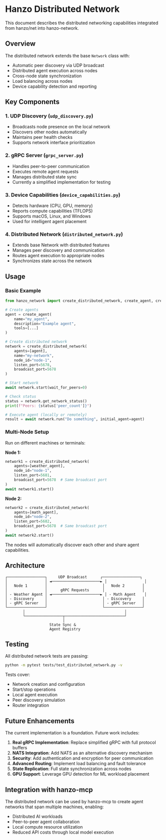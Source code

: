 # Hanzo Distributed Network

This document describes the distributed networking capabilities integrated from hanzo/net into hanzo-network.

## Overview

The distributed network extends the base `Network` class with:
- Automatic peer discovery via UDP broadcast
- Distributed agent execution across nodes
- Cross-node state synchronization
- Load balancing across nodes
- Device capability detection and reporting

## Key Components

### 1. UDP Discovery (`udp_discovery.py`)
- Broadcasts node presence on the local network
- Discovers other nodes automatically
- Maintains peer health checks
- Supports network interface prioritization

### 2. gRPC Server (`grpc_server.py`)
- Handles peer-to-peer communication
- Executes remote agent requests
- Manages distributed state sync
- Currently a simplified implementation for testing

### 3. Device Capabilities (`device_capabilities.py`)
- Detects hardware (CPU, GPU, memory)
- Reports compute capabilities (TFLOPS)
- Supports macOS, Linux, and Windows
- Used for intelligent agent placement

### 4. Distributed Network (`distributed_network.py`)
- Extends base Network with distributed features
- Manages peer discovery and communication
- Routes agent execution to appropriate nodes
- Synchronizes state across the network

## Usage

### Basic Example

```python
from hanzo_network import create_distributed_network, create_agent, create_tool

# Create agents
agent = create_agent(
    name="my_agent",
    description="Example agent",
    tools=[...]
)

# Create distributed network
network = create_distributed_network(
    agents=[agent],
    name="my-network",
    node_id="node-1",
    listen_port=5678,
    broadcast_port=5678
)

# Start network
await network.start(wait_for_peers=0)

# Check status
status = network.get_network_status()
print(f"Peers: {status['peer_count']}")

# Execute agent (locally or remotely)
result = await network.run("Do something", initial_agent=agent)
```

### Multi-Node Setup

Run on different machines or terminals:

**Node 1:**
```python
network1 = create_distributed_network(
    agents=[weather_agent],
    node_id="node-1",
    listen_port=5681,
    broadcast_port=5678  # Same broadcast port
)
await network1.start()
```

**Node 2:**
```python
network2 = create_distributed_network(
    agents=[math_agent],
    node_id="node-2", 
    listen_port=5682,
    broadcast_port=5678  # Same broadcast port
)
await network2.start()
```

The nodes will automatically discover each other and share agent capabilities.

## Architecture

```
┌─────────────────┐     UDP Broadcast      ┌─────────────────┐
│                 │ ◄──────────────────────► │                 │
│   Node 1        │                         │   Node 2        │
│                 │      gRPC Requests      │                 │
│ - Weather Agent │ ◄──────────────────────► │ - Math Agent    │
│ - Discovery     │                         │ - Discovery     │
│ - gRPC Server   │                         │ - gRPC Server   │
└─────────────────┘                         └─────────────────┘
        │                                             │
        └─────────────────┬───────────────────────────┘
                          │
                    State Sync &
                    Agent Registry
```

## Testing

All distributed network tests are passing:

```bash
python -m pytest tests/test_distributed_network.py -v
```

Tests cover:
- Network creation and configuration
- Start/stop operations
- Local agent execution
- Peer discovery simulation
- Router integration

## Future Enhancements

The current implementation is a foundation. Future work includes:

1. **Real gRPC Implementation**: Replace simplified gRPC with full protocol buffers
2. **NATS Integration**: Add NATS as an alternative discovery mechanism
3. **Security**: Add authentication and encryption for peer communication
4. **Advanced Routing**: Implement load balancing and fault tolerance
5. **State Replication**: Full state synchronization across nodes
6. **GPU Support**: Leverage GPU detection for ML workload placement

## Integration with hanzo-mcp

The distributed network can be used by hanzo-mcp to create agent networks that span multiple machines, enabling:
- Distributed AI workloads
- Peer-to-peer agent collaboration
- Local compute resource utilization
- Reduced API costs through local model execution